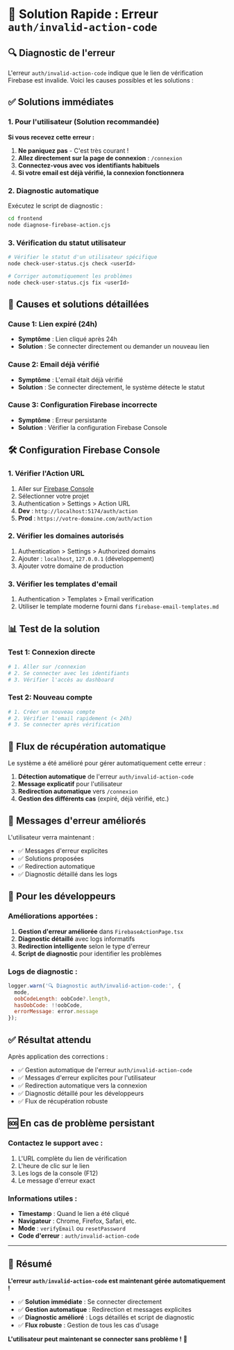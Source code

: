 # 🚨 Solution Rapide : Erreur `auth/invalid-action-code`

## 🔍 **Diagnostic de l'erreur**

L'erreur `auth/invalid-action-code` indique que le lien de vérification Firebase est invalide. Voici les causes possibles et les solutions :

## ✅ **Solutions immédiates**

### **1. Pour l'utilisateur (Solution recommandée)**

**Si vous recevez cette erreur :**

1. **Ne paniquez pas** - C'est très courant !
2. **Allez directement sur la page de connexion** : `/connexion`
3. **Connectez-vous avec vos identifiants habituels**
4. **Si votre email est déjà vérifié, la connexion fonctionnera**

### **2. Diagnostic automatique**

Exécutez le script de diagnostic :

```bash
cd frontend
node diagnose-firebase-action.cjs
```

### **3. Vérification du statut utilisateur**

```bash
# Vérifier le statut d'un utilisateur spécifique
node check-user-status.cjs check <userId>

# Corriger automatiquement les problèmes
node check-user-status.cjs fix <userId>
```

## 🔧 **Causes et solutions détaillées**

### **Cause 1: Lien expiré (24h)**
- **Symptôme** : Lien cliqué après 24h
- **Solution** : Se connecter directement ou demander un nouveau lien

### **Cause 2: Email déjà vérifié**
- **Symptôme** : L'email était déjà vérifié
- **Solution** : Se connecter directement, le système détecte le statut

### **Cause 3: Configuration Firebase incorrecte**
- **Symptôme** : Erreur persistante
- **Solution** : Vérifier la configuration Firebase Console

## 🛠️ **Configuration Firebase Console**

### **1. Vérifier l'Action URL**
1. Aller sur [Firebase Console](https://console.firebase.google.com/)
2. Sélectionner votre projet
3. Authentication > Settings > Action URL
4. **Dev** : `http://localhost:5174/auth/action`
5. **Prod** : `https://votre-domaine.com/auth/action`

### **2. Vérifier les domaines autorisés**
1. Authentication > Settings > Authorized domains
2. Ajouter : `localhost`, `127.0.0.1` (développement)
3. Ajouter votre domaine de production

### **3. Vérifier les templates d'email**
1. Authentication > Templates > Email verification
2. Utiliser le template moderne fourni dans `firebase-email-templates.md`

## 📊 **Test de la solution**

### **Test 1: Connexion directe**
```bash
# 1. Aller sur /connexion
# 2. Se connecter avec les identifiants
# 3. Vérifier l'accès au dashboard
```

### **Test 2: Nouveau compte**
```bash
# 1. Créer un nouveau compte
# 2. Vérifier l'email rapidement (< 24h)
# 3. Se connecter après vérification
```

## 🎯 **Flux de récupération automatique**

Le système a été amélioré pour gérer automatiquement cette erreur :

1. **Détection automatique** de l'erreur `auth/invalid-action-code`
2. **Message explicatif** pour l'utilisateur
3. **Redirection automatique** vers `/connexion`
4. **Gestion des différents cas** (expiré, déjà vérifié, etc.)

## 📝 **Messages d'erreur améliorés**

L'utilisateur verra maintenant :
- ✅ Messages d'erreur explicites
- ✅ Solutions proposées
- ✅ Redirection automatique
- ✅ Diagnostic détaillé dans les logs

## 🔄 **Pour les développeurs**

### **Améliorations apportées :**

1. **Gestion d'erreur améliorée** dans `FirebaseActionPage.tsx`
2. **Diagnostic détaillé** avec logs informatifs
3. **Redirection intelligente** selon le type d'erreur
4. **Script de diagnostic** pour identifier les problèmes

### **Logs de diagnostic :**
```javascript
logger.warn('🔍 Diagnostic auth/invalid-action-code:', {
  mode,
  oobCodeLength: oobCode?.length,
  hasOobCode: !!oobCode,
  errorMessage: error.message
});
```

## ✅ **Résultat attendu**

Après application des corrections :
- ✅ Gestion automatique de l'erreur `auth/invalid-action-code`
- ✅ Messages d'erreur explicites pour l'utilisateur
- ✅ Redirection automatique vers la connexion
- ✅ Diagnostic détaillé pour les développeurs
- ✅ Flux de récupération robuste

## 🆘 **En cas de problème persistant**

### **Contactez le support avec :**
1. L'URL complète du lien de vérification
2. L'heure de clic sur le lien
3. Les logs de la console (F12)
4. Le message d'erreur exact

### **Informations utiles :**
- **Timestamp** : Quand le lien a été cliqué
- **Navigateur** : Chrome, Firefox, Safari, etc.
- **Mode** : `verifyEmail` ou `resetPassword`
- **Code d'erreur** : `auth/invalid-action-code`

---

## 🎯 **Résumé**

**L'erreur `auth/invalid-action-code` est maintenant gérée automatiquement !**

- ✅ **Solution immédiate** : Se connecter directement
- ✅ **Gestion automatique** : Redirection et messages explicites
- ✅ **Diagnostic amélioré** : Logs détaillés et script de diagnostic
- ✅ **Flux robuste** : Gestion de tous les cas d'usage

**L'utilisateur peut maintenant se connecter sans problème !** 🚀
